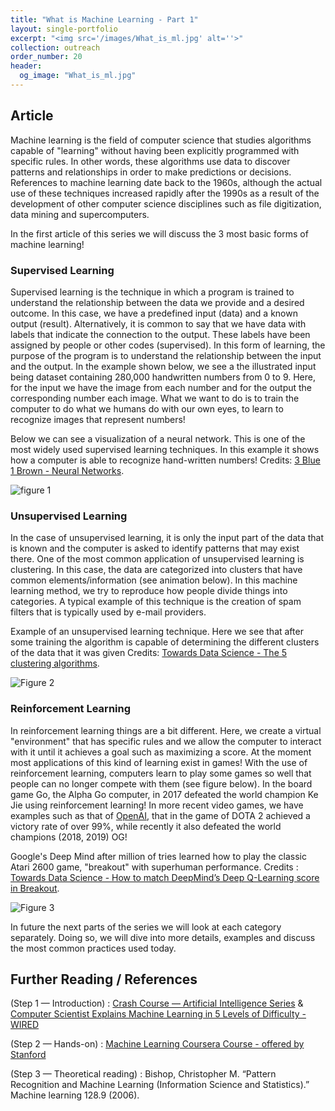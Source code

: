 ```yaml
---
title: "What is Machine Learning - Part 1"
layout: single-portfolio
excerpt: "<img src='/images/What_is_ml.jpg' alt=''>"
collection: outreach
order_number: 20
header:
  og_image: "What_is_ml.jpg"
---
```

  ## Article

  Machine learning is the field of computer science that studies algorithms capable of "learning" without having been explicitly programmed with specific rules. In other words, these algorithms use data to discover patterns and relationships in order to make predictions or decisions. References to machine learning date back to the 1960s, although the actual use of these techniques increased rapidly after the 1990s as a result of the development of other computer science disciplines such as file digitization, data mining and supercomputers.

  In the first article of this series we will discuss the 3 most basic forms of machine learning!

### Supervised Learning

Supervised learning is the technique in which a program is trained to understand the relationship between the data we provide and a desired outcome. In this case, we have a predefined input (data) and a known output (result). Alternatively, it is common to say that we have data with labels that indicate the connection to the output. These labels have been assigned by people or other codes (supervised). In this form of learning, the purpose of the program is to understand the relationship between the input and the output. In the example shown below, we see a the illustrated input being dataset containing 280,000 handwritten numbers from 0 to 9. Here, for the input we have the image from each number and for the output the corresponding number each image. What we want to do is to train the computer to do what we humans do with our own eyes, to learn to recognize images that represent numbers!

Below we can see a visualization of a neural network. This is one of the most widely used supervised learning techniques. In this example it shows how a computer is able to recognize hand-written numbers! Credits: [3 Blue 1 Brown - Neural Networks](https://www.youtube.com/watch?v=aircAruvnKk).

![figure 1](/outreach/what-is-ML-1_fig_1.gif)


### Unsupervised Learning
In the case of unsupervised learning, it is only the input part of the data that is known and the computer is asked to identify patterns that may exist there. One of the most common application of unsupervised learning is clustering. In this case, the data are categorized into clusters that have common elements/information (see animation below). In this machine learning method, we try to reproduce how people divide things into categories. A typical example of this technique is the creation of spam filters that is typically used by e-mail providers.

Example of an unsupervised learning technique. Here we see that after some training the algorithm is capable of determining the different clusters of the data that it was given Credits: [Towards Data Science - The 5 clustering algorithms](https://towardsdatascience.com/the-5-clustering-algorithms-data-scientists-need-to-know-a36d136ef68).


![Figure 2](/outreach/what-is-ML-1_fig_2.gif)

### Reinforcement Learning

In reinforcement learning things are a bit different. Here, we create a virtual "environment" that has specific rules and we allow the computer to interact with it until it achieves a goal such as maximizing a score. At the moment most applications of this kind of learning exist in games! With the use of reinforcement learning, computers learn to play some games so well that people can no longer compete with them (see figure below). In the board game Go, the Alpha Go computer, in 2017 defeated the world champion Ke Jie using reinforcement learning! In more recent video games, we have examples such as that of [OpenAI](https://cdn.openai.com/dota-2.pdf), that in the game of DOTA 2 achieved a victory rate of over 99%, while recently it also defeated the world champions (2018, 2019) OG!

Google's Deep Mind after million of tries learned how to play the classic Atari 2600 game, "breakout" with superhuman performance. Credits : [Towards Data Science - How to match DeepMind’s Deep Q-Learning score in Breakout](https://towardsdatascience.com/tutorial-double-deep-q-learning-with-dueling-network-architectures-4c1b3fb7f756).

![Figure 3](/outreach/what-is-ML-1_fig_3.gif)

In future the next parts of the series we will look at each category separately. Doing so, we will dive into more details, examples and discuss the most common practices used today.

## Further Reading / References

(Step 1 — Introduction) : [Crash Course — Artificial Intelligence Series](https://thecrashcourse.com/courses/ai)  & [Computer Scientist Explains Machine Learning in 5 Levels of Difficulty - WIRED](https://www.youtube.com/watch?v=5q87K1WaoFI)

(Step 2 — Hands-on) : [Machine Learning Coursera Course - offered by Stanford](https://www.coursera.org/learn/machine-learning)

(Step 3 — Theoretical reading) : Bishop, Christopher M. “Pattern Recognition and Machine Learning (Information Science and Statistics).” Machine learning 128.9 (2006).
